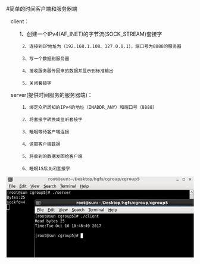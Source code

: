  
#简单的时间客户端和服务器端



      client：
   
          1、创建一个IPv4(AF_INET)的字节流(SOCK_STREAM)套接字

          2、连接到IP地址为（192.168.1.108、127.0.0.1），端口号为8888的服务器

          3、写一个数据到服务器

          4、接收服务器传回来的数据并显示到标准输出

          5、关闭套接字
          
          
     server(提供时间服务的服务器端)：
    
          1、绑定众所周知的IPv4的地址（INADDR_ANY）和端口号（8888）

          2、将套接字转换成监听套接字

          3、睡眠等待客户端连接

          4、读取客户端数据

          5、将收到的数据发回给客户端

          6、睡眠1S后关闭套接字
    

![image](https://github.com/210843013/server_client/blob/master/time/result.png)

